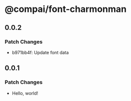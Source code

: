 # @compai/font-charmonman

## 0.0.2

### Patch Changes

- b971bb4f: Update font data

## 0.0.1

### Patch Changes

- Hello, world!
